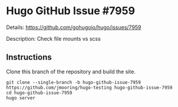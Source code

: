 # Hugo GitHub Issue #7959

Details: <https://github.com/gohugoio/hugo/issues/7959>

Description: Check file mounts vs scss

## Instructions

Clone this branch of the repository and build the site.

```text
git clone --single-branch -b hugo-github-issue-7959 https://github.com/jmooring/hugo-testing hugo-github-issue-7959
cd hugo-github-issue-7959
hugo server
```
